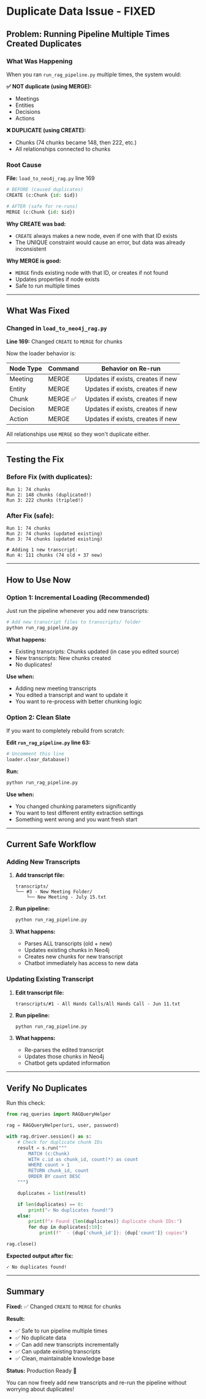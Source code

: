 # Duplicate Data Issue - FIXED

## Problem: Running Pipeline Multiple Times Created Duplicates

### What Was Happening

When you ran `run_rag_pipeline.py` multiple times, the system would:

**✅ NOT duplicate (using MERGE):**
- Meetings
- Entities
- Decisions
- Actions

**❌ DUPLICATE (using CREATE):**
- Chunks (74 chunks became 148, then 222, etc.)
- All relationships connected to chunks

### Root Cause

**File:** `load_to_neo4j_rag.py` line 169

```python
# BEFORE (caused duplicates)
CREATE (c:Chunk {id: $id})

# AFTER (safe for re-runs)
MERGE (c:Chunk {id: $id})
```

**Why CREATE was bad:**
- `CREATE` always makes a new node, even if one with that ID exists
- The UNIQUE constraint would cause an error, but data was already inconsistent

**Why MERGE is good:**
- `MERGE` finds existing node with that ID, or creates if not found
- Updates properties if node exists
- Safe to run multiple times

---

## What Was Fixed

### Changed in `load_to_neo4j_rag.py`

**Line 169:** Changed `CREATE` to `MERGE` for chunks

Now the loader behavior is:

| Node Type | Command | Behavior on Re-run |
|-----------|---------|-------------------|
| Meeting | MERGE | Updates if exists, creates if new |
| Entity | MERGE | Updates if exists, creates if new |
| Chunk | MERGE ✅ | Updates if exists, creates if new |
| Decision | MERGE | Updates if exists, creates if new |
| Action | MERGE | Updates if exists, creates if new |

All relationships use `MERGE` so they won't duplicate either.

---

## Testing the Fix

### Before Fix (with duplicates):
```
Run 1: 74 chunks
Run 2: 148 chunks (duplicated!)
Run 3: 222 chunks (tripled!)
```

### After Fix (safe):
```
Run 1: 74 chunks
Run 2: 74 chunks (updated existing)
Run 3: 74 chunks (updated existing)

# Adding 1 new transcript:
Run 4: 111 chunks (74 old + 37 new)
```

---

## How to Use Now

### Option 1: Incremental Loading (Recommended)

Just run the pipeline whenever you add new transcripts:

```bash
# Add new transcript files to transcripts/ folder
python run_rag_pipeline.py
```

**What happens:**
- Existing transcripts: Chunks updated (in case you edited source)
- New transcripts: New chunks created
- No duplicates!

**Use when:**
- Adding new meeting transcripts
- You edited a transcript and want to update it
- You want to re-process with better chunking logic

### Option 2: Clean Slate

If you want to completely rebuild from scratch:

**Edit `run_rag_pipeline.py` line 63:**
```python
# Uncomment this line
loader.clear_database()
```

**Run:**
```bash
python run_rag_pipeline.py
```

**Use when:**
- You changed chunking parameters significantly
- You want to test different entity extraction settings
- Something went wrong and you want fresh start

---

## Current Safe Workflow

### Adding New Transcripts

1. **Add transcript file:**
   ```
   transcripts/
   └── #3 - New Meeting Folder/
       └── New Meeting - July 15.txt
   ```

2. **Run pipeline:**
   ```bash
   python run_rag_pipeline.py
   ```

3. **What happens:**
   - Parses ALL transcripts (old + new)
   - Updates existing chunks in Neo4j
   - Creates new chunks for new transcript
   - Chatbot immediately has access to new data

### Updating Existing Transcript

1. **Edit transcript file:**
   ```
   transcripts/#1 - All Hands Calls/All Hands Call - Jun 11.txt
   ```

2. **Run pipeline:**
   ```bash
   python run_rag_pipeline.py
   ```

3. **What happens:**
   - Re-parses the edited transcript
   - Updates those chunks in Neo4j
   - Chatbot gets updated information

---

## Verify No Duplicates

Run this check:

```python
from rag_queries import RAGQueryHelper

rag = RAGQueryHelper(uri, user, password)

with rag.driver.session() as s:
    # Check for duplicate chunk IDs
    result = s.run("""
        MATCH (c:Chunk)
        WITH c.id as chunk_id, count(*) as count
        WHERE count > 1
        RETURN chunk_id, count
        ORDER BY count DESC
    """)

    duplicates = list(result)

    if len(duplicates) == 0:
        print("✓ No duplicates found!")
    else:
        print(f"✗ Found {len(duplicates)} duplicate chunk IDs:")
        for dup in duplicates[:10]:
            print(f"  - {dup['chunk_id']}: {dup['count']} copies")

rag.close()
```

**Expected output after fix:**
```
✓ No duplicates found!
```

---

## Summary

**Fixed:** ✅ Changed `CREATE` to `MERGE` for chunks

**Result:**
- ✅ Safe to run pipeline multiple times
- ✅ No duplicate data
- ✅ Can add new transcripts incrementally
- ✅ Can update existing transcripts
- ✅ Clean, maintainable knowledge base

**Status:** Production Ready 🚀

You can now freely add new transcripts and re-run the pipeline without worrying about duplicates!
